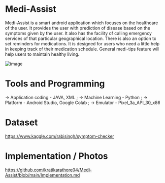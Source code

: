 # Medi-Assist

Medi-Assist is a smart android application which focuses on the healthcare of the user. It provides the user with prediction of disease based on the symptoms given by the user. It also has the facility of calling emergency services of that particular geographical location. There is also an option to set reminders for medications. It is designed for users who need a little help in keeping track of their medication schedule. General medi-tips feature will help users to maintain healthy living.

![image](https://user-images.githubusercontent.com/96367746/157290204-7b492555-81ec-4cf2-b40e-87e96df1a270.png)

# Tools and Programming
-> Application coding - JAVA, XML ;
-> Machine Learning - Python ;
-> Platform - Android Studio, Google Colab ;
-> Emulator - Pixel_3a_API_30_x86

# Dataset
https://www.kaggle.com/rabisingh/symptom-checker

# Implementation / Photos
https://github.com/kratikarathore04/Medi-Assist/blob/main/Implementation.md
